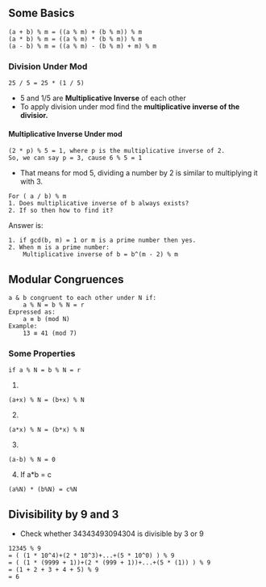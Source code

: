 ## Some Basics
```
(a + b) % m = ((a % m) + (b % m)) % m
(a * b) % m = ((a % m) * (b % m)) % m
(a - b) % m = ((a % m) - (b % m) + m) % m
```
### Division Under Mod
```
25 / 5 = 25 * (1 / 5)
```
- 5 and 1/5 are **Multiplicative Inverse** of each other
- To apply division under mod find the **multiplicative inverse of the divisior.**
#### Multiplicative Inverse Under mod
```
(2 * p) % 5 = 1, where p is the multiplicative inverse of 2.
So, we can say p = 3, cause 6 % 5 = 1
```
- That means for mod 5, dividing a number by 2 is similar to multiplying it with 3.
```
For ( a / b) % m
1. Does multiplicative inverse of b always exists?
2. If so then how to find it?
```
Answer is:
```
1. if gcd(b, m) = 1 or m is a prime number then yes.
2. When m is a prime number:
    Multiplicative inverse of b = b^(m - 2) % m
```

## Modular Congruences
```
a & b congruent to each other under N if:
    a % N = b % N = r
Expressed as:
    a ≡ b (mod N)
Example:
    13 ≡ 41 (mod 7)
```
### Some Properties
```
if a % N = b % N = r
```
1. 
```
(a+x) % N = (b+x) % N
```
2. 
```
(a*x) % N = (b*x) % N
```
3. 
```
(a-b) % N = 0
```
4. If a*b = c
```
(a%N) * (b%N) = c%N
```

## Divisibility by 9 and 3
- Check whether 34343493094304 is divisible by 3 or 9
```
12345 % 9
= ( (1 * 10^4)+(2 * 10^3)+...+(5 * 10^0) ) % 9
= ( (1 * (9999 + 1))+(2 * (999 + 1))+...+(5 * (1)) ) % 9
= (1 + 2 + 3 + 4 + 5) % 9
= 6
```